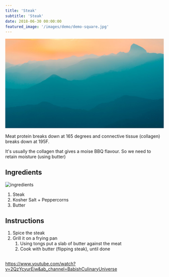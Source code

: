 ```yaml
---
title: 'Steak'
subtitle: 'Steak'
date: 2018-06-30 00:00:00
featured_image: '/images/demo/demo-square.jpg'
---
```


![](/images/demo/demo-landscape.jpg)

Meat protein breaks down at 165 degrees and connective tissue (collagen) breaks down at 195F.

It's usually the collagen that gives a moise BBQ flavour. So we need to retain moisture (using butter)

## Ingredients

![ingredients](./photos/NorthAmerican01Steak-01.jpg)

1. Steak
1. Kosher Salt + Peppercorns
1. Butter

## Instructions

1. Spice the steak
1. Grill it on a frying pan 
   1. Using tongs put a slab of butter against the meat
   1. Cook with butter (flipping steak), until done

## 

https://www.youtube.com/watch?v=2QzYcyurEjw&ab_channel=BabishCulinaryUniverse